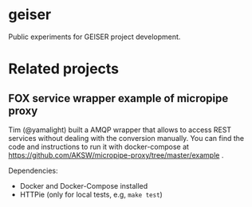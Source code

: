 # geiser
Public experiments for GEISER project development.

# Related projects
## FOX service wrapper example of micropipe proxy
Tim (@yamalight) built a AMQP wrapper that allows to access REST services without dealing with the conversion manually. You can find the code and instructions to run it with docker-compose at https://github.com/AKSW/micropipe-proxy/tree/master/example . 

Dependencies:
 - Docker and Docker-Compose installed
 - HTTPie (only for local tests, e.g, `make test`)
